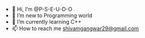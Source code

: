 - 👋 Hi, I’m @P-S-E-U-D-O
- 👀 I’m new to Programming world
- 🌱 I’m currently learning C++
- 📫 How to reach me shivamgangwar29@gmail.com

<!---
P-S-E-U-D-O/P-S-E-U-D-O is a ✨ special ✨ repository because its `README.md` (this file) appears on your GitHub profile.
You can click the Preview link to take a look at your changes.
--->
